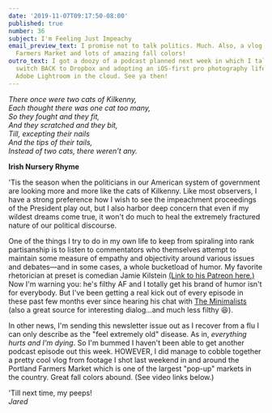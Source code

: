 ```yaml
---
date: '2019-11-07T09:17:50-08:00'
published: true
number: 36
subject: I'm Feeling Just Impeachy
email_preview_text: I promise not to talk politics. Much. Also, a vlog on the Portland
  Farmers Market and lots of amazing fall colors!
outro_text: I got a doozy of a podcast planned next week in which I talk about my
  switch BACK to Dropbox and adopting an iOS-first pro photography lifestyle with
  Adobe Lightroom in the cloud. See ya then!
---
```


_There once were two cats of Kilkenny,  
Each thought there was one cat too many,  
So they fought and they fit,  
And they scratched and they bit,  
Till, excepting their nails  
And the tips of their tails,  
Instead of two cats, there weren’t any._

**Irish Nursery Rhyme**

'Tis the season when the politicians in our American system of government are looking more and more like the cats of Kilkenny. Like most observers, I have a strong preference how I wish to see the impeachment proceedings of the President play out, but I also harbor deep concern that even if my wildest dreams come true, it won't do much to heal the extremely fractured nature of our political discourse.

One of the things I try to do in my own life to keep from spiraling into rank partisanship is to listen to commentators who themselves attempt to maintain some measure of empathy and objectivity around various issues and debates—and in some cases, a whole bucketload of humor. My favorite rhetorician at preset is comedian Jamie Kilstein [(Link to his Patreon here.)](https://www.patreon.com/Jamiekilsteinpodcast) Now I'm warning you: he's filthy AF and I totally get his brand of humor isn't for everybody. But I've been getting a real kick out of every episode in these past few months ever since hearing his chat with [The Minimalists](https://theminimalists.com) (also a great source for interesting dialog…and much less filthy 😆).

In other news, I'm sending this newsletter issue out as I recover from a flu I can only describe as the "feel extremely old" disease. As in, _everything hurts and I'm dying_. So I'm bummed I haven't been able to get another podcast episode out this week. HOWEVER, I did manage to cobble together a pretty cool vlog from footage I shot last weekend in and around the Portland Farmers Market which is one of the largest "pop-up" markets in the country. Great fall colors abound. (See video links below.)

'Till next time, my peeps!  
_Jared_
